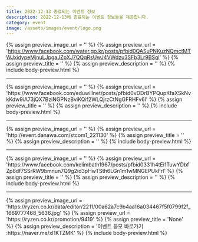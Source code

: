 ```yaml
---
title: 2022-12-13 종료되는 이벤트 정보
description: 2022-12-13에 종료되는 이벤트 정보들을 제공합니다.
category: event
image: /assets/images/event/logo.png
---
```

{% assign preview_image_url = '' %}
{% assign preview_url = 'https://www.facebook.com/water.go.kr/posts/pfbid0QASuPNKuzNQmctMTWJxidypeMjnuLJpgaJZpXJ7QQqRsUwJ4VWdzu3SFb3Lr9BSql' %}
{% assign preview_title = '' %}
{% assign preview_description = '' %}
{% include body-preview.html %}
<hr>{% assign preview_image_url = '' %}
{% assign preview_url = 'https://www.facebook.com/eduwillnet/posts/pfbid0vDDrBYPQupKfaXSkNvkKdw9iA73jQX7BziNGPNzBviKQif2WLQjrzCtNgGFRHFv6l' %}
{% assign preview_title = '' %}
{% assign preview_description = '' %}
{% include body-preview.html %}
<hr>{% assign preview_image_url = '' %}
{% assign preview_url = 'http://event.danawa.com/stcom1_221130' %}
{% assign preview_title = '' %}
{% assign preview_description = '' %}
{% include body-preview.html %}
<hr>{% assign preview_image_url = '' %}
{% assign preview_url = 'https://www.facebook.com/kelimbath1967/posts/pfbid0331h4tEi1TuwYDbfZp8df7SSrRW9bmnun7Q9g2id3pHwTSth6LGn1m1wMNGEPUkFrl' %}
{% assign preview_title = '' %}
{% assign preview_description = '' %}
{% include body-preview.html %}
<hr>{% assign preview_image_url = 'https://ryzen.co.kr/data/editor/2211/00a62a7c9b4aa16a034467f5f0799f2f_1669777468_5636.jpg' %}
{% assign preview_url = 'https://ryzen.co.kr/promotion/9419' %}
{% assign preview_title = 'None' %}
{% assign preview_description = '이벤트 응모 바로가기 :https://naver.me/xl1KTZMK' %}
{% include body-preview.html %}